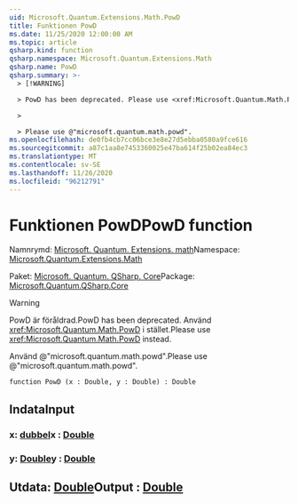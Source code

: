 ```yaml
---
uid: Microsoft.Quantum.Extensions.Math.PowD
title: Funktionen PowD
ms.date: 11/25/2020 12:00:00 AM
ms.topic: article
qsharp.kind: function
qsharp.namespace: Microsoft.Quantum.Extensions.Math
qsharp.name: PowD
qsharp.summary: >-
  > [!WARNING]

  > PowD has been deprecated. Please use <xref:Microsoft.Quantum.Math.PowD> instead.

  >

  > Please use @"microsoft.quantum.math.powd".
ms.openlocfilehash: de0fb4cb7cc06bce3e8e27d5ebba0580a9fce616
ms.sourcegitcommit: a87c1aa8e7453360025e47ba614f25b02ea84ec3
ms.translationtype: MT
ms.contentlocale: sv-SE
ms.lasthandoff: 11/26/2020
ms.locfileid: "96212791"
---
```

# <a name="powd-function"></a><span data-ttu-id="2f18e-102">Funktionen PowD</span><span class="sxs-lookup"><span data-stu-id="2f18e-102">PowD function</span></span>

<span data-ttu-id="2f18e-103">Namnrymd: [Microsoft. Quantum. Extensions. math](xref:Microsoft.Quantum.Extensions.Math)</span><span class="sxs-lookup"><span data-stu-id="2f18e-103">Namespace: [Microsoft.Quantum.Extensions.Math](xref:Microsoft.Quantum.Extensions.Math)</span></span>

<span data-ttu-id="2f18e-104">Paket: [Microsoft. Quantum. QSharp. Core](https://nuget.org/packages/Microsoft.Quantum.QSharp.Core)</span><span class="sxs-lookup"><span data-stu-id="2f18e-104">Package: [Microsoft.Quantum.QSharp.Core](https://nuget.org/packages/Microsoft.Quantum.QSharp.Core)</span></span>


> [!WARNING]
> <span data-ttu-id="2f18e-105">PowD är föråldrad.</span><span class="sxs-lookup"><span data-stu-id="2f18e-105">PowD has been deprecated.</span></span> <span data-ttu-id="2f18e-106">Använd <xref:Microsoft.Quantum.Math.PowD> i stället.</span><span class="sxs-lookup"><span data-stu-id="2f18e-106">Please use <xref:Microsoft.Quantum.Math.PowD> instead.</span></span>
>
> <span data-ttu-id="2f18e-107">Använd @"microsoft.quantum.math.powd".</span><span class="sxs-lookup"><span data-stu-id="2f18e-107">Please use @"microsoft.quantum.math.powd".</span></span>



```qsharp
function PowD (x : Double, y : Double) : Double
```


## <a name="input"></a><span data-ttu-id="2f18e-108">Indata</span><span class="sxs-lookup"><span data-stu-id="2f18e-108">Input</span></span>

### <a name="x--double"></a><span data-ttu-id="2f18e-109">x: [dubbel](xref:microsoft.quantum.lang-ref.double)</span><span class="sxs-lookup"><span data-stu-id="2f18e-109">x : [Double](xref:microsoft.quantum.lang-ref.double)</span></span>




### <a name="y--double"></a><span data-ttu-id="2f18e-110">y: [Double](xref:microsoft.quantum.lang-ref.double)</span><span class="sxs-lookup"><span data-stu-id="2f18e-110">y : [Double](xref:microsoft.quantum.lang-ref.double)</span></span>





## <a name="output--double"></a><span data-ttu-id="2f18e-111">Utdata: [Double](xref:microsoft.quantum.lang-ref.double)</span><span class="sxs-lookup"><span data-stu-id="2f18e-111">Output : [Double](xref:microsoft.quantum.lang-ref.double)</span></span>

